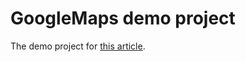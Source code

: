 # GoogleMaps demo project
The demo project for [this article](https://al-e-shevelev.medium.com/how-to-make-custom-pins-in-google-maps-for-android-d8e94e9e405c).
